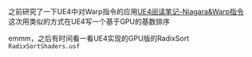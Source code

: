 之前研究了一下UE4中对Warp指令的应用[UE4阅读笔记-Niagara&Warp指令](https://zhuanlan.zhihu.com/p/450586745)   
这次用类似的方式在UE4写一个基于GPU的基数排序  



emmm，之后有时间看一看UE4实现的GPU版的RadixSort `RadixSortShaders.usf`